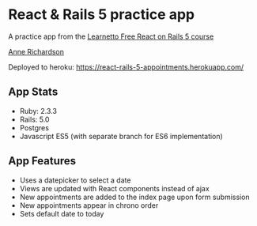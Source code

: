 # React & Rails 5 practice app

A practice app from the [Learnetto Free React on Rails 5 course](https://learnetto.com/tutorials/installation-and-setup-of-rails-5-app-with-react-rails-gem)

[Anne Richardson](https://github.com/lortza)

Deployed to heroku: https://react-rails-5-appointments.herokuapp.com/

## App Stats

* Ruby: 2.3.3
* Rails: 5.0
* Postgres
* Javascript ES5 (with separate branch for ES6 implementation)

## App Features

- Uses a datepicker to select a date
- Views are updated with React components instead of ajax
- New appointments are added to the index page upon form submission
- New appointments appear in chrono order
- Sets default date to today

